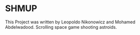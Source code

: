 # SHMUP
This Project was written by Leopoldo Nikonowicz and Mohamed Abdelwadood. Scrolling space game shooting astroids.
